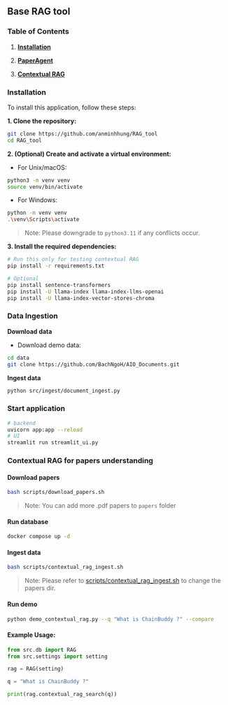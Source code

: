 ## Base RAG tool

### Table of Contents

1. [**Installation**](#installation)

2. [**PaperAgent**](#data-ingestion)

3. [**Contextual RAG**](#contextual-rag-for-papers-understanding)

### Installation

To install this application, follow these steps:

**1. Clone the repository:**

```bash
git clone https://github.com/anminhhung/RAG_tool
cd RAG_tool
```

**2. (Optional) Create and activate a virtual environment:**

-   For Unix/macOS:

```bash
python3 -m venv venv
source venv/bin/activate
```

-   For Windows:

```bash
python -m venv venv
.\venv\Scripts\activate
```

> Note: Please downgrade to `python3.11` if any conflicts occur.

**3. Install the required dependencies:**

```bash
# Run this only for testing contextual RAG
pip install -r requirements.txt

# Optional
pip install sentence-transformers
pip install -U llama-index llama-index-llms-openai
pip install -U llama-index-vector-stores-chroma
```

### Data Ingestion

**Download data**

-   Download demo data:

```bash
cd data
git clone https://github.com/BachNgoH/AIO_Documents.git
```

**Ingest data**

```bash
python src/ingest/document_ingest.py
```

### Start application

```bash
# backend
uvicorn app:app --reload
# UI
streamlit run streamlit_ui.py

```

### Contextual RAG for papers understanding

#### Download papers

```bash
bash scripts/download_papers.sh
```

> Note: You can add more .pdf papers to `papers` folder

#### Run database

```bash
docker compose up -d
```

#### Ingest data

```bash
bash scripts/contextual_rag_ingest.sh
```

> Note: Please refer to [scripts/contextual_rag_ingest.sh](scripts/contextual_rag_ingest.sh) to change the papers dir.

#### Run demo

```bash
python demo_contextual_rag.py --q "What is ChainBuddy ?" --compare
```

#### Example Usage:

```python
from src.db import RAG
from src.settings import setting

rag = RAG(setting)

q = "What is ChainBuddy ?"

print(rag.contextual_rag_search(q))
```
